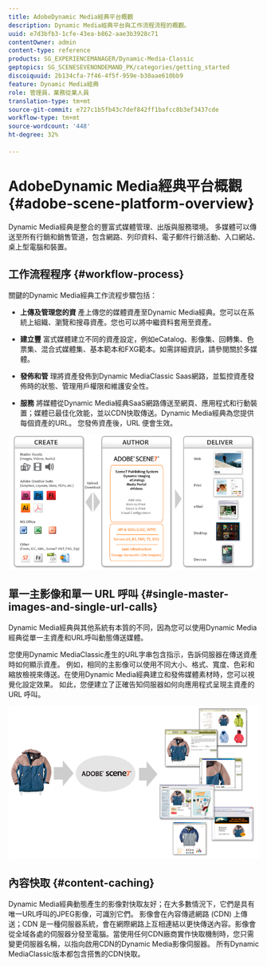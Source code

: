 ```yaml
---
title: AdobeDynamic Media經典平台概觀
description: Dynamic Media經典平台與工作流程流程的概觀。
uuid: e7d3bfb3-1cfe-43ea-b862-aae3b3928c71
contentOwner: admin
content-type: reference
products: SG_EXPERIENCEMANAGER/Dynamic-Media-Classic
geptopics: SG_SCENESEVENONDEMAND_PK/categories/getting_started
discoiquuid: 2b134cfa-7f46-4f5f-959e-b30aae610bb9
feature: Dynamic Media經典
role: 管理員，業務從業人員
translation-type: tm+mt
source-git-commit: e727c1b5fb43c7def842ff1bafcc8b3ef3437cde
workflow-type: tm+mt
source-wordcount: '448'
ht-degree: 32%

---
```



# AdobeDynamic Media經典平台概觀{#adobe-scene-platform-overview}

Dynamic Media經典是整合的豐富式媒體管理、出版與服務環境。 多媒體可以傳送至所有行銷和銷售管道，包含網路、列印資料、電子郵件行銷活動、入口網站、桌上型電腦和裝置。

## 工作流程程序 {#workflow-process}

關鍵的Dynamic Media經典工作流程步驟包括：

* **上傳及管理您的資**
產上傳您的媒體資產至Dynamic Media經典。您可以在系統上組織、瀏覽和搜尋資產。您也可以將中繼資料套用至資產。

* **建立豐**
富式媒體建立不同的資產設定，例如eCatalog、影像集、回轉集、色票集、混合式媒體集、基本範本和FXG範本。如需詳細資訊，請參閱關於多媒體。

* **發佈和管**
理將資產發佈到Dynamic MediaClassic Saas網路，並監控資產發佈時的狀態、管理用戶權限和維護安全性。

* **服務**
將媒體從Dynamic Media經典SaaS網路傳送至網頁、應用程式和行動裝置；媒體已最佳化效能，並以CDN快取傳送。Dynamic Media經典為您提供每個資產的URL。 您發佈資產後，URL 便會生效。

![Dynamic Media經典工作流程程式](/help/assets/gs_workflow.png)

## 單一主影像和單一 URL 呼叫 {#single-master-images-and-single-url-calls}

Dynamic Media經典與其他系統有本質的不同，因為您可以使用Dynamic Media經典從單一主資產和URL呼叫動態傳送媒體。

您使用Dynamic MediaClassic產生的URL字串包含指示，告訴伺服器在傳送資產時如何顯示資產。 例如，相同的主影像可以使用不同大小、格式、寬度、色彩和縮放檢視來傳送。在使用Dynamic Media經典建立和發佈媒體素材時，您可以視覺化設定效果。 如此，您便建立了正確告知伺服器如何向應用程式呈現主資產的 URL 呼叫。

![Dynamic Media經典可以針對不同尺寸和格式的不同媒體提供相同的主影像。](/help/assets/gs_dynamic_publishing.png)

## 內容快取 {#content-caching}

Dynamic Media經典動態產生的影像對快取友好；在大多數情況下，它們是具有唯一URL呼叫的JPEG影像，可識別它們。 影像會在內容傳遞網路 (CDN) 上傳送；CDN 是一種伺服器系統，會在網際網路上互相連結以更快傳送內容。影像會從全域各處的伺服器分發至電腦。當使用任何CDN廠商實作快取機制時，您只需變更伺服器名稱，以指向啟用CDN的Dynamic Media影像伺服器。 所有Dynamic MediaClassic版本都包含搭售的CDN快取。
